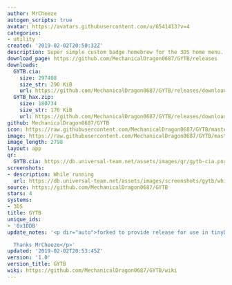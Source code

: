 ```yaml
---
author: MrCheeze
autogen_scripts: true
avatar: https://avatars.githubusercontent.com/u/6541413?v=4
categories:
- utility
created: '2019-02-02T20:50:32Z'
description: Super simple custom badge homebrew for the 3DS home menu.
download_page: https://github.com/MechanicalDragon0687/GYTB/releases
downloads:
  GYTB.cia:
    size: 297408
    size_str: 290 KiB
    url: https://github.com/MechanicalDragon0687/GYTB/releases/download/1.0/GYTB.cia
  GYTB_hax.zip:
    size: 180734
    size_str: 176 KiB
    url: https://github.com/MechanicalDragon0687/GYTB/releases/download/1.0/GYTB_hax.zip
github: MechanicalDragon0687/GYTB
icon: https://raw.githubusercontent.com/MechanicalDragon0687/GYTB/master/resources/icon.png
image: https://raw.githubusercontent.com/MechanicalDragon0687/GYTB/master/resources/banner.png
image_length: 2798
layout: app
qr:
  GYTB.cia: https://db.universal-team.net/assets/images/qr/gytb-cia.png
screenshots:
- description: While running
  url: https://db.universal-team.net/assets/images/screenshots/gytb/while-running.png
source: https://github.com/MechanicalDragon0687/GYTB
stars: 4
systems:
- 3DS
title: GYTB
unique_ids:
- '0x1DDB'
update_notes: '<p dir="auto">forked to provide release for use in tinyDB<br>

  Thanks MrCheeze</p>'
updated: '2019-02-02T20:53:45Z'
version: '1.0'
version_title: GYTB
wiki: https://github.com/MechanicalDragon0687/GYTB/wiki
---
```

